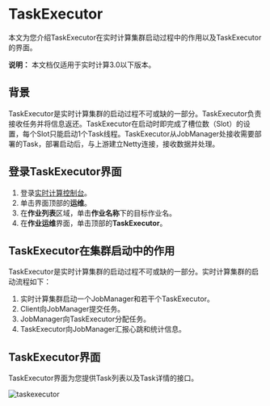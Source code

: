 # TaskExecutor

本文为您介绍TaskExecutor在实时计算集群启动过程中的作用以及TaskExecutor的界面。

**说明：** 本文档仅适用于实时计算3.0以下版本。

## 背景

TaskExecutor是实时计算集群的启动过程不可或缺的一部分。TaskExecutor负责接收任务并将信息返还。TaskExecutor在启动时即完成了槽位数（Slot）的设置，每个Slot只能启动1个Task线程。TaskExecutor从JobManager处接收需要部署的Task，部署启动后，与上游建立Netty连接，接收数据并处理。

## 登录TaskExecutor界面

1.  登录[实时计算控制台](https://stream.console.aliyun.com)。
2.  单击界面顶部的**运维**。
3.  在**作业列表**区域，单击**作业名称**下的目标作业名。
4.  在**作业运维**界面，单击顶部的**TaskExecutor**。

## TaskExecutor在集群启动中的作用

TaskExecutor是实时计算集群的启动过程不可或缺的一部分。实时计算集群的启动流程如下：

1.  实时计算集群启动一个JobManager和若干个TaskExecutor。
2.  Client向JobManager提交任务。
3.  JobManager向TaskExecutor分配任务。
4.  TaskExecutor向JobManager汇报心跳和统计信息。

## TaskExecutor界面

TaskExecutor界面为您提供Task列表以及Task详情的接口。

![taskexecutor](https://static-aliyun-doc.oss-accelerate.aliyuncs.com/assets/img/zh-CN/9321659951/p34013.png)

